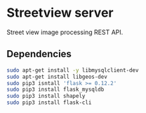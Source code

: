 # Streetview server

Street view image processing REST API.

## Dependencies

```bash
sudo apt-get install -y libmysqlclient-dev
sudo apt-get install libgeos-dev
sudo pip3 isntall 'flask >= 0.12.2'
sudo pip3 install flask_mysqldb
sudo pip3 install shapely
sudo pip3 install flask-cli
```

